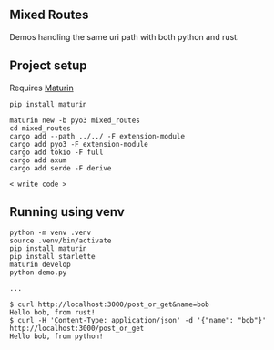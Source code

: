 ## Mixed Routes

Demos handling the same uri path with both python and rust.

## Project setup

Requires [Maturin](https://github.com/PyO3/maturin)

```
pip install maturin
```

```
maturin new -b pyo3 mixed_routes
cd mixed_routes
cargo add --path ../../ -F extension-module
cargo add pyo3 -F extension-module
cargo add tokio -F full
cargo add axum
cargo add serde -F derive

< write code >
```

## Running using venv

```
python -m venv .venv
source .venv/bin/activate
pip install maturin
pip install starlette
maturin develop
python demo.py

...

$ curl http://localhost:3000/post_or_get&name=bob
Hello bob, from rust!
$ curl -H 'Content-Type: application/json' -d '{"name": "bob"}' http://localhost:3000/post_or_get
Hello bob, from python!
```
